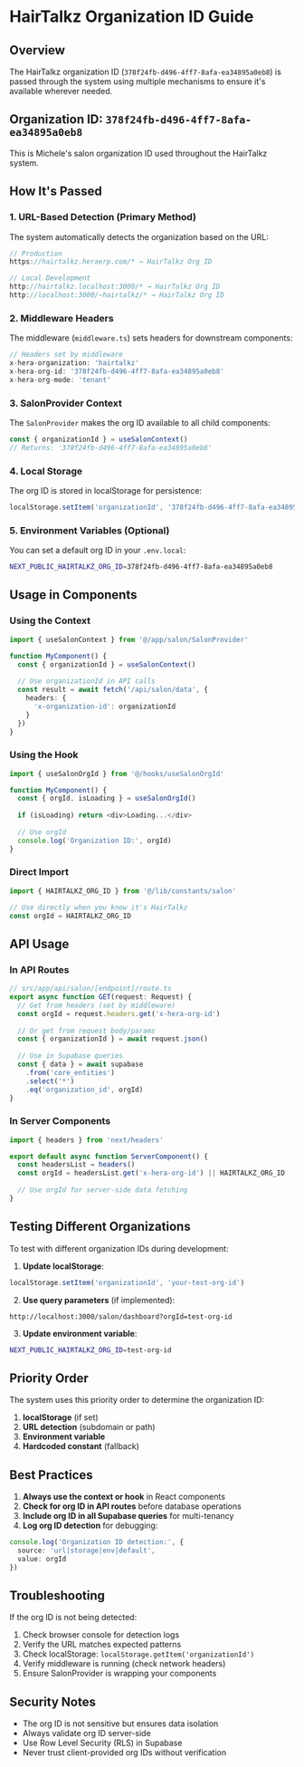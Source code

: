 # HairTalkz Organization ID Guide

## Overview

The HairTalkz organization ID (`378f24fb-d496-4ff7-8afa-ea34895a0eb8`) is passed through the system using multiple mechanisms to ensure it's available wherever needed.

## Organization ID: `378f24fb-d496-4ff7-8afa-ea34895a0eb8`

This is Michele's salon organization ID used throughout the HairTalkz system.

## How It's Passed

### 1. **URL-Based Detection** (Primary Method)

The system automatically detects the organization based on the URL:

```typescript
// Production
https://hairtalkz.heraerp.com/* → HairTalkz Org ID

// Local Development  
http://hairtalkz.localhost:3000/* → HairTalkz Org ID
http://localhost:3000/~hairtalkz/* → HairTalkz Org ID
```

### 2. **Middleware Headers**

The middleware (`middleware.ts`) sets headers for downstream components:

```typescript
// Headers set by middleware
x-hera-organization: 'hairtalkz'
x-hera-org-id: '378f24fb-d496-4ff7-8afa-ea34895a0eb8'
x-hera-org-mode: 'tenant'
```

### 3. **SalonProvider Context**

The `SalonProvider` makes the org ID available to all child components:

```typescript
const { organizationId } = useSalonContext()
// Returns: '378f24fb-d496-4ff7-8afa-ea34895a0eb8'
```

### 4. **Local Storage**

The org ID is stored in localStorage for persistence:

```typescript
localStorage.setItem('organizationId', '378f24fb-d496-4ff7-8afa-ea34895a0eb8')
```

### 5. **Environment Variables** (Optional)

You can set a default org ID in your `.env.local`:

```bash
NEXT_PUBLIC_HAIRTALKZ_ORG_ID=378f24fb-d496-4ff7-8afa-ea34895a0eb8
```

## Usage in Components

### Using the Context

```typescript
import { useSalonContext } from '@/app/salon/SalonProvider'

function MyComponent() {
  const { organizationId } = useSalonContext()
  
  // Use organizationId in API calls
  const result = await fetch('/api/salon/data', {
    headers: {
      'x-organization-id': organizationId
    }
  })
}
```

### Using the Hook

```typescript
import { useSalonOrgId } from '@/hooks/useSalonOrgId'

function MyComponent() {
  const { orgId, isLoading } = useSalonOrgId()
  
  if (isLoading) return <div>Loading...</div>
  
  // Use orgId
  console.log('Organization ID:', orgId)
}
```

### Direct Import

```typescript
import { HAIRTALKZ_ORG_ID } from '@/lib/constants/salon'

// Use directly when you know it's HairTalkz
const orgId = HAIRTALKZ_ORG_ID
```

## API Usage

### In API Routes

```typescript
// src/app/api/salon/[endpoint]/route.ts
export async function GET(request: Request) {
  // Get from headers (set by middleware)
  const orgId = request.headers.get('x-hera-org-id')
  
  // Or get from request body/params
  const { organizationId } = await request.json()
  
  // Use in Supabase queries
  const { data } = await supabase
    .from('core_entities')
    .select('*')
    .eq('organization_id', orgId)
}
```

### In Server Components

```typescript
import { headers } from 'next/headers'

export default async function ServerComponent() {
  const headersList = headers()
  const orgId = headersList.get('x-hera-org-id') || HAIRTALKZ_ORG_ID
  
  // Use orgId for server-side data fetching
}
```

## Testing Different Organizations

To test with different organization IDs during development:

1. **Update localStorage**:
```javascript
localStorage.setItem('organizationId', 'your-test-org-id')
```

2. **Use query parameters** (if implemented):
```
http://localhost:3000/salon/dashboard?orgId=test-org-id
```

3. **Update environment variable**:
```bash
NEXT_PUBLIC_HAIRTALKZ_ORG_ID=test-org-id
```

## Priority Order

The system uses this priority order to determine the organization ID:

1. **localStorage** (if set)
2. **URL detection** (subdomain or path)
3. **Environment variable**
4. **Hardcoded constant** (fallback)

## Best Practices

1. **Always use the context or hook** in React components
2. **Check for org ID in API routes** before database operations
3. **Include org ID in all Supabase queries** for multi-tenancy
4. **Log org ID detection** for debugging:

```typescript
console.log('Organization ID detection:', {
  source: 'url|storage|env|default',
  value: orgId
})
```

## Troubleshooting

If the org ID is not being detected:

1. Check browser console for detection logs
2. Verify the URL matches expected patterns
3. Check localStorage: `localStorage.getItem('organizationId')`
4. Verify middleware is running (check network headers)
5. Ensure SalonProvider is wrapping your components

## Security Notes

- The org ID is not sensitive but ensures data isolation
- Always validate org ID server-side
- Use Row Level Security (RLS) in Supabase
- Never trust client-provided org IDs without verification